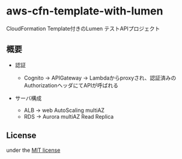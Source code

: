 # aws-cfn-template-with-lumen

CloudFormation Template付きのLumen テストAPIプロジェクト

## 概要

- 認証
    - Cognito -> APIGateway -> Lambdaからproxyされ、認証済みのAuthorizationヘッダにてAPIが呼ばれる

- サーバ構成
    - ALB -> web AutoScaling multiAZ
    - RDS -> Aurora multiAZ Read Replica

## License

under the [MIT license](http://opensource.org/licenses/MIT)
